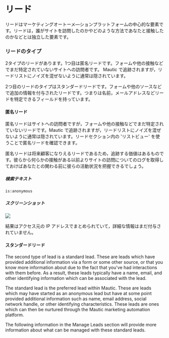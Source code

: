 # リード

リードはマーケティングオートーメ—ションプラットフォームの中心的な要素です。リードは，誰がサイトを訪問したのかやどのような方法であなたと接触したのかなどとは独立した要素です。

### リードのタイプ

2タイプのリードがあります。1つ目は匿名リードです。フォームや他の接触などでまだ特定されていないサイトへの訪問者です。 Mautic で追跡されますが，リードリストにノイズを混ぜないように通常は隠されています。

2つ目のリードのタイプはスタンダードリードです。フォームや他のソースなどで追加の情報を付与されたリードです。つまりは名前，メールアドレスなどリードを特定できるフィールドを持っています。


#### 匿名リード
匿名リードはサイトへの訪問者ですが，フォームや他の接触などでまだ特定されていないリードです。Mautic で追跡されますが，リードリストにノイズを混ぜないように通常は隠されています。リードセクション内の 'リストビュー' を使うことで匿名リードを確認できます。

匿名リードは将来顧客になりえるリードであるため，追跡する価値はあるものです。彼らから何らかの接触がある以前よりサイトの訪問についてのログを取得しておけばあなたとの関わる前に彼らの活動状況を把握できるでしょう。

##### 検索テキスト

```
is:anonymous
```
##### スクリーンショット
![](http://drop.dbh.li/image/3F3X0843100h/Image%202014-11-17%20at%2010.05.43%20AM.png)

結果はアクセス元の IP アドレスでまとめられていて，詳細な情報はまだ付与されていません。

#### スタンダードリード


The second type of lead is a standard lead. These are leads which have provided additional information via a form or some other source, or that you know more information about due to the fact that you've had interactions with them before. As a result, these leads typically have a name, email, and other identifying information which can be associated with the lead.

The standard lead is the preferred lead within Mautic. These are leads which may have started as an anonymous lead but have at some point provided additional information such as name, email address, social network handle, or other identifying characteristics. These leads are ones which can then be nurtured through the Mautic marketing automation platform.

The following information in the Manage Leads section will provide more information about what can be managed with these standard leads.
